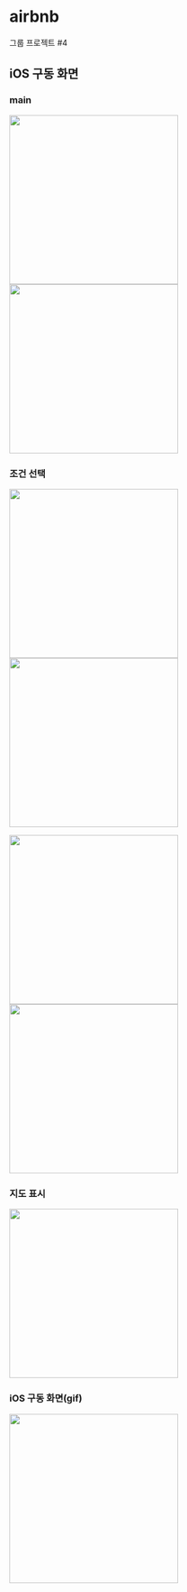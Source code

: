 # airbnb
그룹 프로젝트 #4


## iOS 구동 화면

### main
<img src="https://user-images.githubusercontent.com/62657991/120948379-0d206b80-c77d-11eb-9412-1285ba8da4a9.png" width="300"><img src="https://user-images.githubusercontent.com/62657991/120948378-0c87d500-c77d-11eb-8085-ced736e41d70.png" width="300">

### 조건 선택
<img src="https://user-images.githubusercontent.com/62657991/120948376-0c87d500-c77d-11eb-8fb2-e5c5633f2828.png" width="300"><img src="https://user-images.githubusercontent.com/62657991/120948375-0bef3e80-c77d-11eb-81f8-d063647f7a86.png" width="300">

<img src="https://user-images.githubusercontent.com/62657991/120948374-0b56a800-c77d-11eb-8177-6826bd0133eb.png" width="300"><img src="https://user-images.githubusercontent.com/62657991/120948371-0b56a800-c77d-11eb-887f-caf47682e40b.png" width="300">


### 지도 표시
<img src="https://user-images.githubusercontent.com/62657991/120948350-05f95d80-c77d-11eb-8079-95d669325469.png" width="300">


### iOS 구동 화면(gif)
<img src="https://user-images.githubusercontent.com/62657991/120948398-13aee300-c77d-11eb-9b00-d05f0c122e43.gif" width="300">
